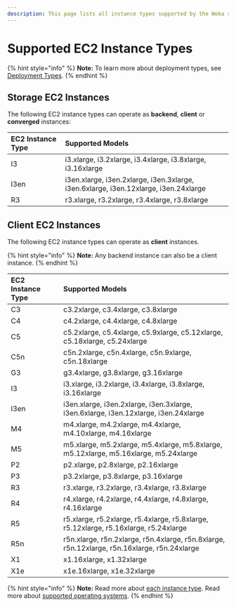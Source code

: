 ```yaml
---
description: This page lists all instance types supported by the Weka system version.
---
```


# Supported EC2 Instance Types

{% hint style="info" %}
**Note:** To learn more about deployment types, see [Deployment Types](deployment-types.md).
{% endhint %}

## Storage EC2 Instances

The following EC2 instance types can operate as **backend**, **client** or **converged** instances:

| **EC2 Instance Type** | **Supported Models** |
| :--- | :--- |
| I3 | i3.xlarge, i3.2xlarge, i3.4xlarge, i3.8xlarge, i3.16xlarge |
| I3en | i3en.xlarge, i3en.2xlarge, i3en.3xlarge, i3en.6xlarge, i3en.12xlarge, i3en.24xlarge |
| R3 | r3.xlarge, r3.2xlarge, r3.4xlarge, r3.8xlarge |

## Client EC2 Instances

The following EC2 instance types can operate as **client** instances.

{% hint style="info" %}
**Note:** Any backend instance can also be a client instance.
{% endhint %}

| **EC2 Instance Type** | **Supported Models** |
| :--- | :--- |
| C3 | c3.2xlarge, c3.4xlarge, c3.8xlarge |
| C4 | c4.2xlarge, c4.4xlarge, c4.8xlarge |
| C5 | c5.2xlarge, c5.4xlarge, c5.9xlarge, c5.12xlarge, c5.18xlarge, c5.24xlarge |
| C5n | c5n.2xlarge, c5n.4xlarge, c5n.9xlarge, c5n.18xlarge |
| G3 | g3.4xlarge, g3.8xlarge, g3.16xlarge |
| I3 | i3.xlarge, i3.2xlarge, i3.4xlarge, i3.8xlarge, i3.16xlarge |
| I3en | i3en.xlarge, i3en.2xlarge, i3en.3xlarge, i3en.6xlarge, i3en.12xlarge, i3en.24xlarge |
| M4 | m4.xlarge, m4.2xlarge, m4.4xlarge, m4.10xlarge, m4.16xlarge |
| M5 | m5.xlarge, m5.2xlarge, m5.4xlarge, m5.8xlarge, m5.12xlarge, m5.16xlarge, m5.24xlarge |
| P2 | p2.xlarge, p2.8xlarge, p2.16xlarge |
| P3 | p3.2xlarge, p3.8xlarge, p3.16xlarge |
| R3 | r3.xlarge, r3.2xlarge, r3.4xlarge, r3.8xlarge |
| R4 | r4.xlarge, r4.2xlarge, r4.4xlarge, r4.8xlarge, r4.16xlarge |
| R5 | r5.xlarge, r5.2xlarge, r5.4xlarge, r5.8xlarge, r5.12xlarge, r5.16xlarge, r5.24xlarge |
| R5n | r5n.xlarge, r5n.2xlarge, r5n.4xlarge, r5n.8xlarge, r5n.12xlarge, r5n.16xlarge, r5n.24xlarge |
| X1 | x1.16xlarge, x1.32xlarge |
| X1e | x1e.16xlarge, x1e.32xlarge |

{% hint style="info" %}
**Note:** Read more about [each instance type](https://aws.amazon.com/ec2/instance-types/). Read more about [supported operating systems](../bare-metal/prerequisites-for-installation-of-weka-dedicated-hosts.md#operation-system).
{% endhint %}

